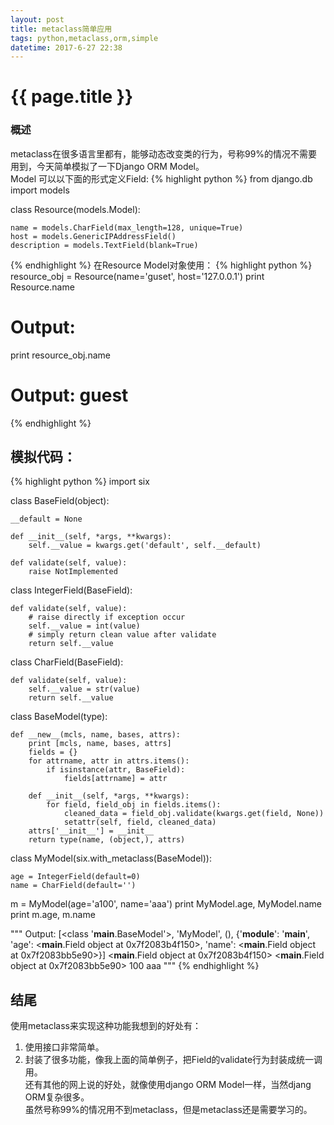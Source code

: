 ```yaml
---
layout: post
title: metaclass简单应用
tags: python,metaclass,orm,simple
datetime: 2017-6-27 22:38
---
```


{{ page.title }}
================

### 概述
metaclass在很多语言里都有，能够动态改变类的行为，号称99%的情况不需要用到，今天简单模拟了一下Django ORM Model。<br/>
Model 可以以下面的形式定义Field:
{% highlight python %}
from django.db import models


class Resource(models.Model):

    name = models.CharField(max_length=128, unique=True)
    host = models.GenericIPAddressField()
    description = models.TextField(blank=True)
{% endhighlight %}
在Resource Model对象使用：
{% highlight python %}
resource_obj = Resource(name='guset', host='127.0.0.1')
print Resource.name
# Output: <CharField object>
print resource_obj.name
# Output: guest
{% endhighlight %}

## 模拟代码：
{% highlight python %}
import six


class BaseField(object):

    __default = None

    def __init__(self, *args, **kwargs):
        self.__value = kwargs.get('default', self.__default)

    def validate(self, value):
        raise NotImplemented


class IntegerField(BaseField):

    def validate(self, value):
        # raise directly if exception occur
        self.__value = int(value)
        # simply return clean value after validate
        return self.__value


class CharField(BaseField):

    def validate(self, value):
        self.__value = str(value)
        return self.__value


class BaseModel(type):

    def __new__(mcls, name, bases, attrs):
        print [mcls, name, bases, attrs]
        fields = {}
        for attrname, attr in attrs.items():
            if isinstance(attr, BaseField):
                fields[attrname] = attr

        def __init__(self, *args, **kwargs):
            for field, field_obj in fields.items():
                cleaned_data = field_obj.validate(kwargs.get(field, None))
                setattr(self, field, cleaned_data)
        attrs['__init__'] = __init__
        return type(name, (object,), attrs)


class MyModel(six.with_metaclass(BaseModel)):

    age = IntegerField(default=0)
    name = CharField(default='')


m = MyModel(age='a100', name='aaa')
print MyModel.age, MyModel.name
print m.age, m.name

"""
Output:
[<class '__main__.BaseModel'>, 'MyModel', (), {'__module__': '__main__', 'age': <__main__.Field object at 0x7f2083b4f150>, 'name': <__main__.Field object at 0x7f2083bb5e90>}]
<__main__.Field object at 0x7f2083b4f150> <__main__.Field object at 0x7f2083bb5e90>
100 aaa
"""
{% endhighlight %}

## 结尾
使用metaclass来实现这种功能我想到的好处有：<br/>
1. 使用接口非常简单。<br/>
2. 封装了很多功能，像我上面的简单例子，把Field的validate行为封装成统一调用。<br/>
还有其他的网上说的好处，就像使用django ORM Model一样，当然djang ORM复杂很多。<br/>
虽然号称99%的情况用不到metaclass，但是metaclass还是需要学习的。
